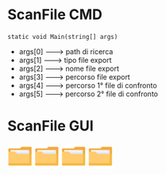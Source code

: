 # ScanFile CMD

```
static void Main(string[] args)
```
- args[0] ---> path di ricerca
- args[1] ---> tipo file export
- args[2] ---> nome file export
- args[3] ---> percorso file export
- args[4] ---> percorso 1° file di confronto
- args[5] ---> percorso 2° file di confronto


# ScanFile GUI
<picture>
  <img alt="Shows an illustrated sun in light mode and a moon with stars in dark mode." src="ScanFileGUI/ScanFile/file.png" style="Width: 50px">
</picture>
<picture>
  <img alt="Shows an illustrated sun in light mode and a moon with stars in dark mode." src="ScanFileGUI/ScanFile/file.png" style="Width: 50px">
</picture>
<picture>
  <img alt="Shows an illustrated sun in light mode and a moon with stars in dark mode." src="ScanFileGUI/ScanFile/file.png" style="Width: 50px">
</picture>
<picture>
  <img alt="Shows an illustrated sun in light mode and a moon with stars in dark mode." src="ScanFileGUI/ScanFile/file.png" style="Width: 50px">
</picture>
